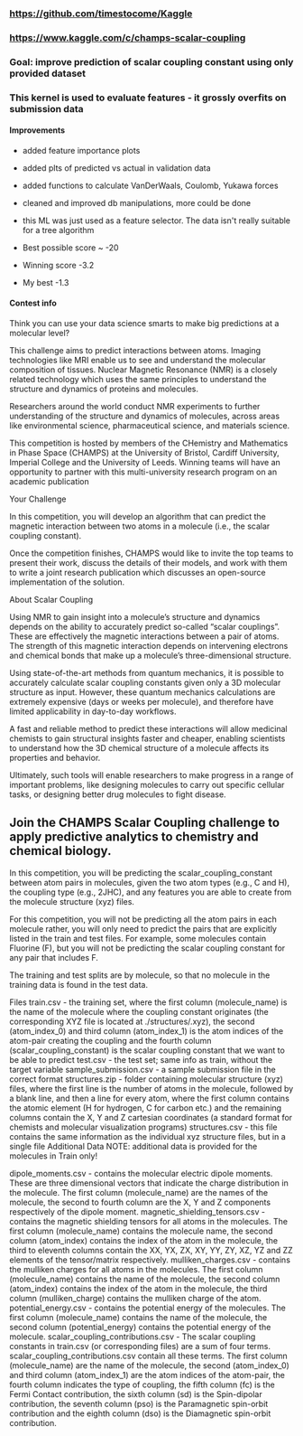 ### https://github.com/timestocome/Kaggle
### https://www.kaggle.com/c/champs-scalar-coupling

### Goal: improve prediction of scalar coupling constant using only provided dataset
### This kernel is used to evaluate features - it grossly overfits on submission data

####  Improvements
* added feature importance plots
* added plts of predicted vs actual in validation data
* added functions to calculate VanDerWaals, Coulomb, Yukawa forces
* cleaned and improved db manipulations, more could be done

* this ML was just used as a feature selector. The data isn't really suitable for a tree algorithm


* Best possible score ~ -20
* Winning score -3.2
* My best -1.3



#### Contest info

Think you can use your data science smarts to make big predictions at a molecular level?

This challenge aims to predict interactions between atoms. Imaging technologies like MRI enable us to see and understand the molecular composition of tissues. Nuclear Magnetic Resonance (NMR) is a closely related technology which uses the same principles to understand the structure and dynamics of proteins and molecules.

Researchers around the world conduct NMR experiments to further understanding of the structure and dynamics of molecules, across areas like environmental science, pharmaceutical science, and materials science.

This competition is hosted by members of the CHemistry and Mathematics in Phase Space (CHAMPS) at the University of Bristol, Cardiff University, Imperial College and the University of Leeds. Winning teams will have an opportunity to partner with this multi-university research program on an academic publication

Your Challenge

In this competition, you will develop an algorithm that can predict the magnetic interaction between two atoms in a molecule (i.e., the scalar coupling constant).

Once the competition finishes, CHAMPS would like to invite the top teams to present their work, discuss the details of their models, and work with them to write a joint research publication which discusses an open-source implementation of the solution.

About Scalar Coupling

Using NMR to gain insight into a molecule’s structure and dynamics depends on the ability to accurately predict so-called “scalar couplings”. These are effectively the magnetic interactions between a pair of atoms. The strength of this magnetic interaction depends on intervening electrons and chemical bonds that make up a molecule’s three-dimensional structure.

Using state-of-the-art methods from quantum mechanics, it is possible to accurately calculate scalar coupling constants given only a 3D molecular structure as input. However, these quantum mechanics calculations are extremely expensive (days or weeks per molecule), and therefore have limited applicability in day-to-day workflows.

A fast and reliable method to predict these interactions will allow medicinal chemists to gain structural insights faster and cheaper, enabling scientists to understand how the 3D chemical structure of a molecule affects its properties and behavior.

Ultimately, such tools will enable researchers to make progress in a range of important problems, like designing molecules to carry out specific cellular tasks, or designing better drug molecules to fight disease.

Join the CHAMPS Scalar Coupling challenge to apply predictive analytics to chemistry and chemical biology.
-------------------------------------------------------------------------------------------------------------
In this competition, you will be predicting the scalar_coupling_constant between atom pairs in molecules, given the two atom types (e.g., C and H), the coupling type (e.g., 2JHC), and any features you are able to create from the molecule structure (xyz) files.

For this competition, you will not be predicting all the atom pairs in each molecule rather, you will only need to predict the pairs that are explicitly listed in the train and test files. For example, some molecules contain Fluorine (F), but you will not be predicting the scalar coupling constant for any pair that includes F.

The training and test splits are by molecule, so that no molecule in the training data is found in the test data.

Files
train.csv - the training set, where the first column (molecule_name) is the name of the molecule where the coupling constant originates (the corresponding XYZ file is located at ./structures/.xyz), the second (atom_index_0) and third column (atom_index_1) is the atom indices of the atom-pair creating the coupling and the fourth column (scalar_coupling_constant) is the scalar coupling constant that we want to be able to predict
test.csv - the test set; same info as train, without the target variable
sample_submission.csv - a sample submission file in the correct format
structures.zip - folder containing molecular structure (xyz) files, where the first line is the number of atoms in the molecule, followed by a blank line, and then a line for every atom, where the first column contains the atomic element (H for hydrogen, C for carbon etc.) and the remaining columns contain the X, Y and Z cartesian coordinates (a standard format for chemists and molecular visualization programs)
structures.csv - this file contains the same information as the individual xyz structure files, but in a single file
Additional Data
NOTE: additional data is provided for the molecules in Train only!

dipole_moments.csv - contains the molecular electric dipole moments. These are three dimensional vectors that indicate the charge distribution in the molecule. The first column (molecule_name) are the names of the molecule, the second to fourth column are the X, Y and Z components respectively of the dipole moment.
magnetic_shielding_tensors.csv - contains the magnetic shielding tensors for all atoms in the molecules. The first column (molecule_name) contains the molecule name, the second column (atom_index) contains the index of the atom in the molecule, the third to eleventh columns contain the XX, YX, ZX, XY, YY, ZY, XZ, YZ and ZZ elements of the tensor/matrix respectively.
mulliken_charges.csv - contains the mulliken charges for all atoms in the molecules. The first column (molecule_name) contains the name of the molecule, the second column (atom_index) contains the index of the atom in the molecule, the third column (mulliken_charge) contains the mulliken charge of the atom.
potential_energy.csv - contains the potential energy of the molecules. The first column (molecule_name) contains the name of the molecule, the second column (potential_energy) contains the potential energy of the molecule.
scalar_coupling_contributions.csv - The scalar coupling constants in train.csv (or corresponding files) are a sum of four terms. scalar_coupling_contributions.csv contain all these terms. The first column (molecule_name) are the name of the molecule, the second (atom_index_0) and third column (atom_index_1) are the atom indices of the atom-pair, the fourth column indicates the type of coupling, the fifth column (fc) is the Fermi Contact contribution, the sixth column (sd) is the Spin-dipolar contribution, the seventh column (pso) is the Paramagnetic spin-orbit contribution and the eighth column (dso) is the Diamagnetic spin-orbit contribution.






